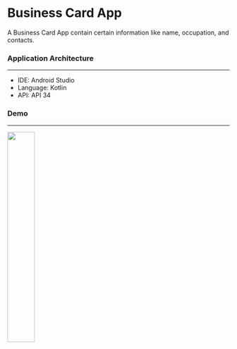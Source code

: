 # Business Card App

A Business Card App contain certain information like name, occupation, and contacts.


### Application Architecture
---
- IDE: Android Studio
- Language: Kotlin
- API: API 34 

### Demo
---
<img src="https://github.com/zask45/business-card-app/assets/117462539/bc603dd5-edcc-443d-aefe-f47ea211c28f" width="35%">

